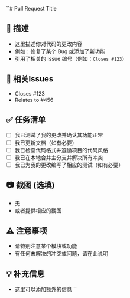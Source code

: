 ``# Pull Request Title

## 📝 描述

<!-- 请简要描述本次更改的内容。 -->

- 这里描述你对代码的更改内容
- 例如：修复了某个 Bug 或添加了新功能
- 引用了相关的 Issue 编号（例如：`Closes #123`）

## 🔗 相关Issues

<!-- 请列出所有相关的 Issue，并使用 "Closes #issue_number" 自动关闭相关 Issue。 -->

- Closes #123
- Relates to #456

## ✅ 任务清单

<!-- 请确保所有项目都已完成，否则说明原因。 -->

- [ ] 我已测试了我的更改并确认其功能正常
- [ ] 我已更新文档（如有必要）
- [ ] 我已检查代码格式并遵循项目的代码风格
- [ ] 我已在本地合并主分支并解决所有冲突
- [ ] 我已为我的更改编写了相应的测试（如有必要）

## 📷 截图 (选填)

<!-- 如有必要，请提供截图以帮助理解更改。 -->

- 无
- 或者提供相应的截图

## ⚠️ 注意事项

<!-- 提醒评审人员注意的地方，或者当前请求的潜在问题。 -->

- 请特别注意某个模块或功能
- 有任何未解决的冲突或问题，请在此说明

## 💡 补充信息

<!-- 提供任何额外的背景信息或评论。 -->

- 这里可以添加额外的信息
  ``

